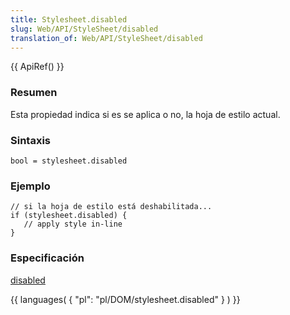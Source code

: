 ```yaml
---
title: Stylesheet.disabled
slug: Web/API/StyleSheet/disabled
translation_of: Web/API/StyleSheet/disabled
---
```

{{ ApiRef() }}

### Resumen

Esta propiedad indica si es se aplica o no, la hoja de estilo actual.

### Sintaxis

```
bool = stylesheet.disabled
```

### Ejemplo

```
// si la hoja de estilo está deshabilitada...
if (stylesheet.disabled) {
   // apply style in-line
}
```

### Especificación

[disabled](http://www.w3.org/TR/2000/REC-DOM-Level-2-Style-20001113/stylesheets.html#StyleSheets-StyleSheet-disabled)

{{ languages( { "pl": "pl/DOM/stylesheet.disabled" } ) }}

